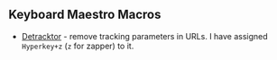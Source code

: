 ## Keyboard Maestro Macros

* [Detracktor](macros/Detracktor.kmmacros) - remove tracking parameters in URLs. I have assigned `Hyperkey+z` (`z` for zapper) to it.

